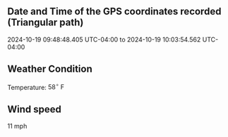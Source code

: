 ## Date and Time of the GPS coordinates recorded (Triangular path)
2024-10-19 09:48:48.405 UTC-04:00 to 2024-10-19 10:03:54.562 UTC-04:00

## Weather Condition
Temperature: $58^\circ\ \text{F}$

## Wind speed
11 mph
